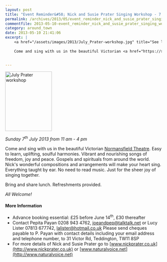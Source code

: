 ```yaml
---
layout: post
title: "Event Reminder&#58; Nick and Susie Prater Singing Workshop - 7 July 2013"
permalink: /archives/2013/05/event_reminder_nick_and_susie_prater_singing_works_1.html
commentfile: 2013-05-10-event_reminder_nick_and_susie_prater_singing_works_1
category: around_town
date: 2013-05-10 21:41:06
excerpt: |
    <a href="/assets/images/2013/July_Prater-workshop.jpg" title="See larger version of - July Prater workshop"><img src="/assets/images/2013/July_Prater-workshop_thumb.jpg" width="150" height="192" alt="July Prater workshop" class=" right" /></a>
    
    Come and sing with us in the beautiful Victorian <a href="https://stmargarets.london/directory/theatre/201109291236.">Normansfield Theatre</a> Easy to learn, uplifting, soulful harmonies. Vibrant and nourishing songs of freedom, joy and peace. Gospels and spirituals from around the world. Nick's wonderful compositions and arrangements will make your heart sing. Everything taught by ear. No need to read music. Just for the sheer joy of singing together.
    

---
```


<a href="/assets/images/2013/July_Prater-workshop.jpg" title="See larger version of - July Prater workshop"><img src="/assets/images/2013/July_Prater-workshop_thumb.jpg" width="150" height="192" alt="July Prater workshop" class=" right" /></a>

*Sunday 7<sup>th</sup> July 2013 from 11 am - 4 pm*

Come and sing with us in the beautiful Victorian [Normansfield Theatre](/directory/theatre/201109291236). Easy to learn, uplifting, soulful harmonies. Vibrant and nourishing songs of freedom, joy and peace. Gospels and spirituals from around the world. Nick's wonderful compositions and arrangements will make your heart sing. Everything taught by ear. No need to read music. Just for the sheer joy of singing together.

Bring and share lunch. Refreshments provided.

*All Welcome!*

#### More Information

-   Advance booking essential: £25 before June 14<sup>th</sup>, £30 thereafter
-   Contact Pepita Payan 0208 943 4762, <joeandpep@talktalk.net> or Lucy Lister 07813 677742, <lalister@hotmail.co.uk> Please send cheques payable to P. Payan with contact details including your email address and telephone number, to 31 Victor Rd, Teddington, TW11 8SP
-   For more details of Nick and Susie Prater go to [www.nickprater.co.uk](http://www.nickprater.co.uk) or [www.naturalvoice.net](http://www.naturalvoice.net)
